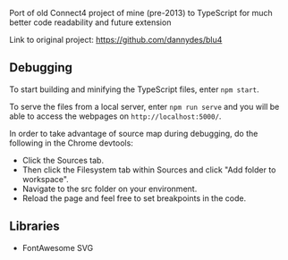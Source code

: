 Port of old Connect4 project of mine (pre-2013) to TypeScript for much better code readability and future extension

Link to original project: https://github.com/dannydes/blu4

## Debugging
To start building and minifying the TypeScript files, enter `npm start`.

To serve the files from a local server, enter `npm run serve` and you will be able to access the webpages on `http://localhost:5000/`.

In order to take advantage of source map during debugging, do the following in the Chrome devtools:
- Click the Sources tab.
- Then click the Filesystem tab within Sources and click "Add folder to workspace".
- Navigate to the src folder on your environment.
- Reload the page and feel free to set breakpoints in the code.

## Libraries
- FontAwesome SVG